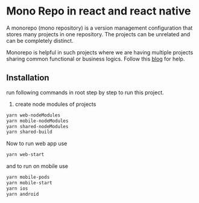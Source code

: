 # Mono Repo in react and react native

A monorepo (mono repository) is a version management configuration that stores many projects in one repository. The projects can be unrelated and can be completely distinct.

Monorepo is helpful in such projects where we are having multiple projects sharing common functional or business logics.
Follow this [blog](https://medium.com/@shuklaaman892/mono-repo-react-18-2-0-and-react-native-0-72-3-project-using-yarn-workspace-a85dc443707b) for help.

## Installation

run following commands in root step by step to run this project.
1. create node modules of projects

```bash
yarn web-nodeModules
yarn mobile-nodeModules
yarn shared-nodeModules
yarn shared-build
```
Now to run web app use

```bash
yarn web-start
```
and to run on mobile use

```bash
yarn mobile-pods
yarn mobile-start
yarn ios
yarn android
```
